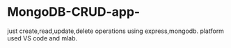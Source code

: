 # MongoDB-CRUD-app-
just create,read,update,delete operations using express,mongodb.
platform used VS code and mlab.
